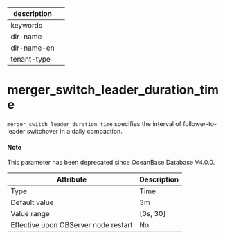 | description ||
|---|---|
| keywords ||
| dir-name ||
| dir-name-en ||
| tenant-type ||

merger_switch_leader_duration_time
=======================================================

`merger_switch_leader_duration_time` specifies the interval of follower-to-leader switchover in a daily compaction.

<main id="notice" type='explain'>
  <h4>Note</h4>
  <p>This parameter has been deprecated since OceanBase Database V4.0.0. </p>
</main>

| **Attribute** | **Description** |
|------------------|------------|
| Type | Time |
| Default value | 3m |
| Value range | \[0s, 30\] |
| Effective upon OBServer node restart | No |




